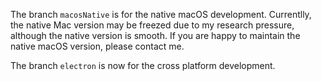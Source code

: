 The branch `macosNative` is for the native macOS development. Currentlly, the native Mac version may be freezed due to my research pressure, although the native version is smooth. If you are happy to maintain the native macOS version, please contact me.

The branch `electron` is now for the cross platform development.
